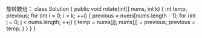 旋转数组：
class Solution {
    public void rotate(int[] nums, int k) {
        int temp, previous;
        for (int i = 0; i < k; ++i) {
            previous = nums[nums.length - 1];
            for (int j = 0; j < nums.length; ++j) {
                temp = nums[j];
                nums[j] = previous;
                previous = temp;
            }
        }
    }
}
